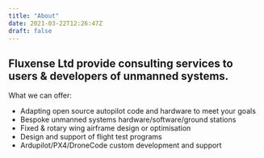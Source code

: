 ```yaml
---
title: "About"
date: 2021-03-22T12:26:47Z
draft: false
---
```


## Fluxense Ltd provide consulting services to users & developers of unmanned systems.

What we can offer:

- Adapting open source autopilot code and hardware to meet your goals
- Bespoke unmanned systems hardware/software/ground stations
- Fixed & rotary wing airframe design or optimisation
- Design and support of flight test programs
- Ardupilot/PX4/DroneCode custom development and support